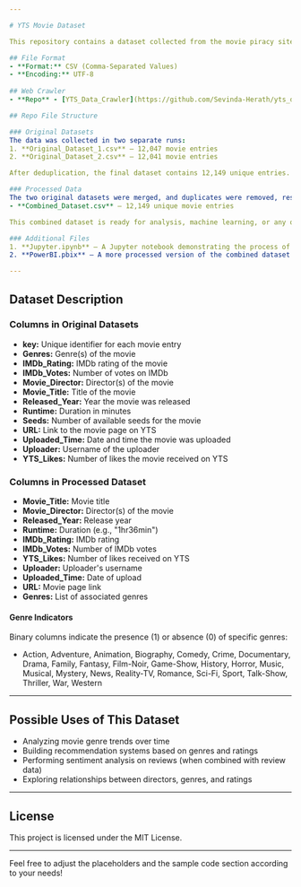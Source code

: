 ```yaml
---

# YTS Movie Dataset

This repository contains a dataset collected from the movie piracy site [YTS](https://yts.mx) via a custom-built [web crawler](https://github.com/Sevinda-Herath/yts_data_crawler). It includes data on 12,149 unique movie entries, aggregated from two separate crawler runs over a span of four days.

## File Format
- **Format:** CSV (Comma-Separated Values)
- **Encoding:** UTF-8
  
## Web Crawler
- **Repo** - [YTS_Data_Crawler](https://github.com/Sevinda-Herath/yts_data_crawler)

## Repo File Structure

### Original Datasets
The data was collected in two separate runs:
1. **Original_Dataset_1.csv** – 12,047 movie entries
2. **Original_Dataset_2.csv** – 12,041 movie entries

After deduplication, the final dataset contains 12,149 unique entries.

### Processed Data
The two original datasets were merged, and duplicates were removed, resulting in the following processed dataset:
- **Combined_Dataset.csv** – 12,149 unique movie entries

This combined dataset is ready for analysis, machine learning, or any other data-driven movie-related projects.

### Additional Files
1. **Jupyter.ipynb** – A Jupyter notebook demonstrating the process of creating the combined dataset using Pandas.
2. **PowerBI.pbix** – A more processed version of the combined dataset created in Microsoft Fabric. (Note: I couldn't figure out how to export this to CSV in MS OneLake. If anyone knows how, please reach out!)

---
```


## Dataset Description

### Columns in Original Datasets
- **key:** Unique identifier for each movie entry
- **Genres:** Genre(s) of the movie
- **IMDb_Rating:** IMDb rating of the movie
- **IMDb_Votes:** Number of votes on IMDb
- **Movie_Director:** Director(s) of the movie
- **Movie_Title:** Title of the movie
- **Released_Year:** Year the movie was released
- **Runtime:** Duration in minutes
- **Seeds:** Number of available seeds for the movie
- **URL:** Link to the movie page on YTS
- **Uploaded_Time:** Date and time the movie was uploaded
- **Uploader:** Username of the uploader
- **YTS_Likes:** Number of likes the movie received on YTS

### Columns in Processed Dataset
- **Movie_Title:** Movie title
- **Movie_Director:** Director(s) of the movie
- **Released_Year:** Release year
- **Runtime:** Duration (e.g., "1hr36min")
- **IMDb_Rating:** IMDb rating
- **IMDb_Votes:** Number of IMDb votes
- **YTS_Likes:** Number of likes received on YTS
- **Uploader:** Uploader's username
- **Uploaded_Time:** Date of upload
- **URL:** Movie page link
- **Genres:** List of associated genres

#### Genre Indicators
Binary columns indicate the presence (1) or absence (0) of specific genres:
- Action, Adventure, Animation, Biography, Comedy, Crime, Documentary, Drama, Family, Fantasy, Film-Noir, Game-Show, History, Horror, Music, Musical, Mystery, News, Reality-TV, Romance, Sci-Fi, Sport, Talk-Show, Thriller, War, Western

---

## Possible Uses of This Dataset
- Analyzing movie genre trends over time
- Building recommendation systems based on genres and ratings
- Performing sentiment analysis on reviews (when combined with review data)
- Exploring relationships between directors, genres, and ratings


---

## License
This project is licensed under the MIT License. 

---

Feel free to adjust the placeholders and the sample code section according to your needs!
